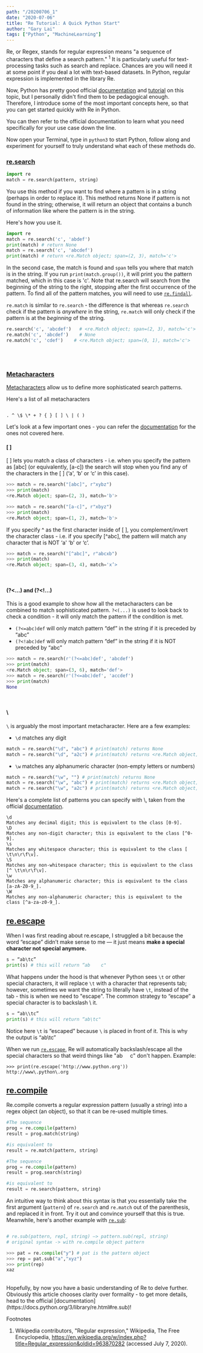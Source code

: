 ```yaml
---
path: "/20200706_1"
date: "2020-07-06"
title: "Re Tutorial: A Quick Python Start"
author: "Gary Lai"
tags: ["Python", "MachineLearning"]
---
```


Re, or Regex, stands for regular expression means "a sequence of characters that define a search pattern." <sup>1</sup> It is particularly useful for text-processing tasks such as search and replace. Chances are you will need it at some point if you deal a lot with text-based datasets. In Python, regular expression is implemented in the library Re.

Now, Python has pretty good official [documentation](https://docs.python.org/3/library/re.html) and [tutorial](https://docs.python.org/3/howto/regex.html) on this topic, but I personally didn't find them to be pedagogical enough. Therefore, I introduce some of the most important concepts here, so that you can get started quickly with Re in Python.

You can then refer to the official documentation to learn what you need specifically for your use case down the line.

Now open your Terminal, type in `python3` to start Python, follow along and experiment for yourself to truly understand what each of these methods do.

### <u>re.search</u>

```python
import re
match = re.search(pattern, string)
```

You use this method if you want to find where a pattern is in a string (perhaps in order to replace it). This method returns None if pattern is not found in the string; otherwise, it will return an object that contains a bunch of information like where the pattern is in the string.

Here's how you use it.

```python
import re
match = re.search('c', 'abdef')
print(match) # return None
match = re.search('c', 'abcdef')
print(match) # return <re.Match object; span=(2, 3), match='c'>
```

In the second case, the match is found and `span` tells you where that match is in the string. If you run `print(match.group())`, it will print you the pattern matched, which in this case is 'c'. Note that re.search will search from the beginning of the string to the right, stopping after the first occurrence of the pattern. To find all of the pattern matches, you will need to use <u>[`re.findall`](https://docs.python.org/3/library/re.html#re.findall)</u>.

`re.match` is similar to `re.search` - the difference is that whereas `re.search` check if the pattern is _anywhere_ in the string, `re.match` will only check if the pattern is at the _beginning_ of the string.

```python
re.search('c', 'abcdef')   # <re.Match object; span=(2, 3), match='c'>
re.match('c', 'abcdef')    # None
re.match('c', 'cdef')    # <re.Match object; span=(0, 1), match='c'>
```

<br />
<br />

### <u>Metacharacters</u>

[Metacharacters](https://docs.python.org/3/howto/regex.html#more-metacharacters) allow us to define more sophisticated search patterns.

Here's a list of all metacharacters

```

. ^ \$ \* + ? { } [ ] \ | ( )

```

Let's look at a few important ones - you can refer the [documentation](https://docs.python.org/3/library/re.html) for the ones not covered here.

#### **[ ]**

[ ] lets you match a class of characters - i.e. when you specify the pattern as [abc] (or equivalently, [a-c]) the search will stop when you find any of the characters in the [ ] (‘a', ‘b’ or ‘c’ in this case).

```python
>>> match = re.search("[abc]", r"xybz")
>>> print(match)
<re.Match object; span=(2, 3), match='b'>

>>> match = re.search("[a-c]", r"xbyz")
>>> print(match)
<re.Match object; span=(1, 2), match='b'>
```

If you specify ^ as the first character inside of [ ], you complement/invert the character class - i.e. if you specify [^abc], the pattern will match any character that is NOT ‘a' ‘b' or ‘c’.

```python
>>> match = re.search("[^abc]", r"abcxb")
>>> print(match)
<re.Match object; span=(3, 4), match='x’>
```

<br />

#### (?<...) and (?<!...)

This is a good example to show how all the metacharacters can be combined to match sophisticated pattern. `?<(...)` is used to look back to check a condition - it will only match the pattern if the condition is met.

- `(?<=abc)def` will only match pattern “def” in the string if it is preceded by “abc”
- `(?<!abc)def` will only match pattern “def” in the string if it is NOT preceded by “abc"

```python
>>> match = re.search(r'(?<=abc)def', 'abcdef')
>>> print(match)
<re.Match object; span=(3, 6), match='def'>
>>> match = re.search(r'(?<=abc)def', 'accdef')
>>> print(match)
None
```

<br />

#### **\\**

`\` is arguably the most important metacharacter. Here are a few examples:

- `\d` matches any digit

```python
match = re.search("\d", "abc") # print(match) returns None
match = re.search("\d", "a2c") # print(match) returns <re.Match object; span=(1, 2), match='2'>
```

- `\w` matches any alphanumeric character (non-empty letters or numbers)

```python
match = re.search("\w", "") # print(match) returns None
match = re.search("\w", "abc") # print(match) returns <re.Match object; span=(0, 1), match='a'>
match = re.search("\w", "a2c") # print(match) returns <re.Match object; span=(0, 1), match='a'>
```

Here's a complete list of patterns you can specify with \\, taken from the official <u>[documentation](https://docs.python.org/3/library/re.html)</u>.

```
\d
Matches any decimal digit; this is equivalent to the class [0-9].
\D
Matches any non-digit character; this is equivalent to the class [^0-9].
\s
Matches any whitespace character; this is equivalent to the class [ \t\n\r\f\v].
\S
Matches any non-whitespace character; this is equivalent to the class [^ \t\n\r\f\v].
\w
Matches any alphanumeric character; this is equivalent to the class [a-zA-Z0-9_].
\W
Matches any non-alphanumeric character; this is equivalent to the class [^a-za-z0-9_].
```

## <u>re.escape</u>

When I was first reading about re.escape, I struggled a bit because the word “escape” didn’t make sense to me — it just means **make a special character not special anymore.**

```python
s = “ab\tc”
print(s) # this will return “ab    c"
```

What happens under the hood is that whenever Python sees `\t` or other special characters, it will replace `\t` with a character that represents tab; however, sometimes we want the string to literally have `\t`, instead of the tab - this is when we need to "escape". The common strategy to “escape” a special character is to backslash \ it.

```python
s = “ab\\tc”
print(s) # this will return “ab\tc"
```

Notice here `\t` is “escaped” because `\` is placed in front of it. This is why the output is “ab\tc”

When we run <u>[`re.escape`](https://docs.python.org/3/library/re.html#re.escape)</u>, Re will automatically backslash/escape all the special characters so that weird things like "ab&nbsp;&nbsp;&nbsp;&nbsp;&nbsp;c" don't happen. Example:

```python3
>>> print(re.escape('http://www.python.org'))
http://www\.python\.org
```

## <u>re.compile</u>

Re.compile converts a regular expression pattern (usually a string) into a regex object (an object), so that it can be re-used multiple times.

```python
#The sequence
prog = re.compile(pattern)
result = prog.match(string)

#is equivalent to
result = re.match(pattern, string)

#The sequence
prog = re.compile(pattern)
result = prog.search(string)

#is equivalent to
result = re.search(pattern, string)
```

An intuitive way to think about this syntax is that you essentially take the first argument (`pattern`) of `re.search` and `re.match` out of the parenthesis, and replaced it in front. Try it out and convince yourself that this is true. Meanwhile, here's another example with <u>[`re.sub`](https://docs.python.org/3/library/re.html#re.sub)</u>:

```python

# re.sub(pattern, repl, string) —> pattern.sub(repl, string)
# original syntax -> with re.compile object pattern

>>> pat = re.compile("y") # pat is the pattern object
>>> rep = pat.sub("a","xyz")
>>> print(rep)
xaz
```

<br />
Hopefully, by now you have a basic understanding of Re to delve further. Obviously this article chooses clarity over formality - to get more details, head to the official [documentation](https://docs.python.org/3/library/re.html#re.sub)!

Footnotes

1. Wikipedia contributors, "Regular expression," Wikipedia, The Free Encyclopedia, https://en.wikipedia.org/w/index.php?title=Regular_expression&oldid=963870282 (accessed July 7, 2020).
